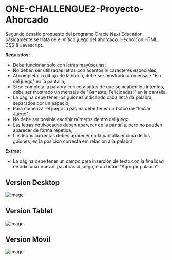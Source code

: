 # ONE-CHALLENGUE2-Proyecto-Ahorcado
Segundo desafío propuesto del programa Oracle Next Education, básicamente se trata de el mítico juego del ahorcado. Hecho con HTML, CSS &amp; Javascript.

**Requisitos:**
- Debe funcionar solo con letras mayúsculas;
- No deben ser utilizadas letras con acentos ni caracteres especiales;
- Al completar o dibujo de la horca, debe ser mostrado un mensaje "Fin del juego" en la pantalla;
- Si se completa la palabra correcta antes de que se acaben los intentos, debe ser mostrado un mensaje de "Ganaste, Felicidades!" en la pantalla.
- La página debe tener los guiones indicando cada letra da palabra, separados por un espacio;
- Para comenzar el juego la página debe tener un botón de "Iniciar Juego";
- No debe ser posible escribir números dentro del juego.
- Las letras equivocadas deben aparecer en la pantalla, pero no pueden aparecer de forma repetida;
- Las letras correctas deben aparecer en la pantalla encima de los guiones, en la posición correcta em relación a la palabra.

**Extras:**
- La página debe tener un campo para inserción de texto con la finalidad de adicionar nuevas palabras al juego, e un botón "Agregar palabra". 

**Version Desktop**
-
![image](https://user-images.githubusercontent.com/89173967/190883228-f45be6ce-43d9-4907-ba30-60fcca79c8b8.png)


**Version Tablet**
-
![image](https://user-images.githubusercontent.com/89173967/190883240-a41945d4-3295-44d1-b6dd-1b33681f73a4.png)


**Version Móvil**
-
![image](https://user-images.githubusercontent.com/89173967/190883253-7521276d-beab-4782-897e-a4c0c4f96ff9.png)
